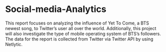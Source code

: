 # Social-media-Analytics
This report focuses on analyzing the influence of Yet To Come, a BTS newest song, to Twitter’s user all over the world. Additionally, this project will also investigate the type of mobile operating system of BTS’s followers. The data for the report is collected from Twitter via Twitter API by using Netlytic. 
